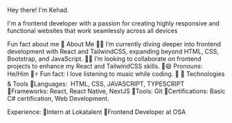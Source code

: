 Hey there! I'm Kehad.


I'm a frontend developer with a passion for creating highly responsive and functional websites that work seamlessly across all devices

Fun fact about me
🚀 About Me
🌱 I’m currently diving deeper into frontend development with React and TailwindCSS, expanding beyond HTML, CSS, Bootstrap, and JavaScript.
👯 I’m looking to collaborate on frontend projects to enhance my React and TailwindCSS skills.
😄 Pronouns: He/Him
⚡ Fun fact: I love listening to music while coding. 🎵
🔧 Technologies & Tools
Languages:  HTML, CSS, JAVASCRIPT, TYPESCRIPT
Frameworks: React, React Native, NextJS
Tools: Git
Certifications: Basic C# certification, Web Development.

Experience:
Intern at Lokatalent
Frontend Developer at OSA

